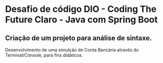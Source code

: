 # Desafio de código DIO - Coding The Future Claro - Java com Spring Boot

## Criação de um projeto para análise de sintaxe. 

Desenvolvimento de uma simulção de Conta Bancária através do Terminal/Console, para fins didáticos.
